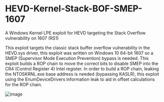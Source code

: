 # HEVD-Kernel-Stack-BOF-SMEP-1607
A Windows Kernel LPE exploit for HEVD targeting the Stack Overflow vulnerability on 1607 (RS1)

This exploit targets the classic stack buffer overflow vulnerability in the HEVD.sys driver, this exploit was written on Windows 10 64-bit 1607 so a SMEP (Supervisor Mode Execution Prevention) bypass is needed. This exploit builds a ROP chain to move the correct bits to disable SMEP into the CR4 (Control Register 4) Intel register. In order to build a ROP chain, leaking the NTOSKRNL.exe base address is needed (bypassing KASLR), this exploit using the EnumDeviceDrivers information leak to aid in offset calculations for the ROP chain.

![image](https://user-images.githubusercontent.com/54753063/127082089-b4d89d78-8990-4688-b3fc-532fb70a2a5e.png)
